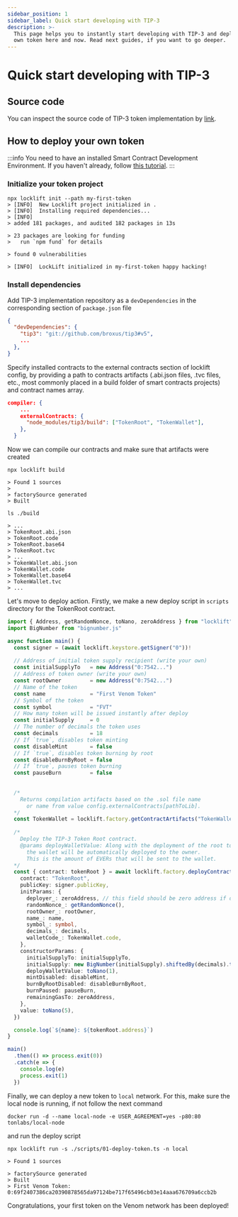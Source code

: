 ```yaml
---
sidebar_position: 1
sidebar_label: Quick start developing with TIP-3
description: >-
  This page helps you to instantly start developing with TIP-3 and deploy your
  own token here and now. Read next guides, if you want to go deeper.
---
```


# Quick start developing with TIP-3

## Source code

You can inspect the source code of TIP-3 token implementation by [link](https://github.com/broxus/tip3).

## How to deploy your own token

:::info
You need to have an installed Smart Contract Development Environment. If you haven't already, follow [this tutorial](../setting-up-the-venom-smart-contract-development-environment).
:::

### Initialize your token project

```shell
npx locklift init --path my-first-token
> [INFO]  New Locklift project initialized in .
> [INFO]  Installing required dependencies...
> [INFO]  
> added 181 packages, and audited 182 packages in 13s

> 23 packages are looking for funding
>   run `npm fund` for details

> found 0 vulnerabilities

> [INFO]  LockLift initialized in my-first-token happy hacking!
```

### Install dependencies

Add TIP-3 implementation repository as a `devDependencies` in the corresponding section of `package.json` file

```json title="package.json" lineNumbers="true"
{
  "devDependencies": {
    "tip3": "git://github.com/broxus/tip3#v5",
    ...
  },
}
```

Specify installed contracts to the external contracts section of locklift config, by providing a path to contracts artifacts (.abi.json files, .tvc files, etc., most commonly placed in a build folder of smart contracts projects) and contract names array.

```json title="locklift.config.ts" lineNumbers="true"
compiler: {
    ...
    externalContracts: {
      "node_modules/tip3/build": ["TokenRoot", "TokenWallet"],
    },
  }
```

Now we can compile our contracts and make sure that artifacts were created

```shell
npx locklift build

> Found 1 sources
>
> factorySource generated
> Built

ls ./build

> ...
> TokenRoot.abi.json
> TokenRoot.code
> TokenRoot.base64
> TokenRoot.tvc
> ...
> TokenWallet.abi.json
> TokenWallet.code
> TokenWallet.base64
> TokenWallet.tvc
> ...
```

Let's move to deploy action. Firstly, we make a new deploy script in `scripts` directory for the TokenRoot contract.&#x20;

```typescript title="01-deploy-token-root.ts" lineNumbers="true"
import { Address, getRandomNonce, toNano, zeroAddress } from "locklift"
import BigNumber from "bignumber.js"

async function main() {
  const signer = (await locklift.keystore.getSigner("0"))!
  
  // Address of initial token supply recipient (write your own)
  const initialSupplyTo   = new Address("0:7542...")
  // Address of token owner (write your own)
  const rootOwner         = new Address("0:7542...")
  // Name of the token     
  const name              = "First Venom Token"
  // Symbol of the token
  const symbol            = "FVT"
  // How many token will be issued instantly after deploy                
  const initialSupply     = 0
  // The number of decimals the token uses        
  const decimals          = 18
  // If `true`, disables token minting
  const disableMint       = false
  // If `true`, disables token burning by root                
  const disableBurnByRoot = false
  // If `true`, pauses token burning                
  const pauseBurn         = false
                  
  
  /* 
    Returns compilation artifacts based on the .sol file name
      or name from value config.externalContracts[pathToLib].
  */
  const TokenWallet = locklift.factory.getContractArtifacts("TokenWallet")
  
  /* 
    Deploy the TIP-3 Token Root contract.
    @params deployWalletValue: Along with the deployment of the root token,
      the wallet will be automatically deployed to the owner. 
      This is the amount of EVERs that will be sent to the wallet.
  */
  const { contract: tokenRoot } = await locklift.factory.deployContract({
    contract: "TokenRoot",
    publicKey: signer.publicKey,
    initParams: {
      deployer_: zeroAddress, // this field should be zero address if deploying with public key (see source code)
      randomNonce_: getRandomNonce(),
      rootOwner_: rootOwner,
      name_: name,
      symbol_: symbol,
      decimals_: decimals,
      walletCode_: TokenWallet.code,
    },
    constructorParams: {
      initialSupplyTo: initialSupplyTo,
      initialSupply: new BigNumber(initialSupply).shiftedBy(decimals).toFixed(),
      deployWalletValue: toNano(1),
      mintDisabled: disableMint,
      burnByRootDisabled: disableBurnByRoot,
      burnPaused: pauseBurn,
      remainingGasTo: zeroAddress,
    },
    value: toNano(5),
  })

  console.log(`${name}: ${tokenRoot.address}`)
}

main()
  .then(() => process.exit(0))
  .catch(e => {
    console.log(e)
    process.exit(1)
  })

```

Finally, we can deploy a new token to `local` network. For this, make sure the local node is running, if not follow the next command

```shell
docker run -d --name local-node -e USER_AGREEMENT=yes -p80:80 tonlabs/local-node
```

and run the deploy script

```shell
npx locklift run -s ./scripts/01-deploy-token.ts -n local

> Found 1 sources

> factorySource generated
> Built
> First Venom Token: 0:69f2407386ca20390878565da97124be717f65496cb03e14aaa676709a6ccb2b
```

Congratulations, your first token on the Venom network has been deployed!
